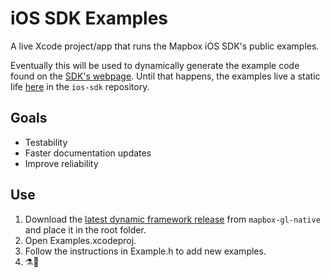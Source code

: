 # iOS SDK Examples

A live Xcode project/app that runs the Mapbox iOS SDK's public examples.

Eventually this will be used to dynamically generate the example code found on the [SDK's webpage](https://www.mapbox.com/ios-sdk/examples/). Until that happens, the examples live a static life [here](https://github.com/mapbox/ios-sdk/tree/mb-pages/_posts/examples) in the `ios-sdk` repository.

## Goals
- Testability
- Faster documentation updates
- Improve reliability

## Use
1. Download the [latest dynamic framework release](https://github.com/mapbox/mapbox-gl-native/releases) from `mapbox-gl-native` and place it in the root folder.
1. Open Examples.xcodeproj.
1. Follow the instructions in Example.h to add new examples.
1. ⚗🔬